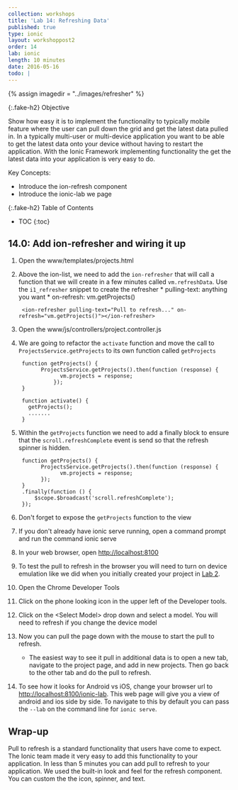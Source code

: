 ```yaml
---
collection: workshops
title: 'Lab 14: Refreshing Data'
published: true
type: ionic
layout: workshoppost2
order: 14
lab: ionic
length: 10 minutes
date: 2016-05-16
todo: |
---
```


{% assign imagedir = "../images/refresher"  %}

{:.fake-h2}
Objective

Show how easy it is to implement the functionality to typically mobile feature where the user can pull down the grid and get the latest data pulled in.  In a typically multi-user or multi-device application you want to be able to get the latest data onto your device without having to restart the application.  With the Ionic Framework implementing functionality the get the latest data into your application is very easy to do.

Key Concepts:

* Introduce the ion-refresh component
* Introduce the ionic-lab we page

{:.fake-h2}
Table of Contents

* TOC
{:toc}

## 14.0: Add ion-refresher and wiring it up


1. Open the www/templates/projects.html
1. Above the ion-list, we need to add the `ion-refresher` that will call a function that we will create in a few minutes called `vm.refreshData`.  Use the `i1_refresher` snippet to create the refresher
        * pulling-text: anything you want
        * on-refresh: vm.getProjects()

        <ion-refresher pulling-text="Pull to refresh..." on-refresh="vm.getProjects()"></ion-refresher>

1. Open the www/js/controllers/project.controller.js
1. We are going to refactor the `activate` function and move the call to `ProjectsService.getProjects` to its own function called `getProjects`

        function getProjects() {
              ProjectsService.getProjects().then(function (response) {
                    vm.projects = response;
                  });
        }

        function activate() {
          getProjects();
          .......
        }

1. Within the `getProjects` function we need to add a finally block to ensure that the `scroll.refreshComplete` event is send so that the refresh spinner is hidden.

        function getProjects() {
              ProjectsService.getProjects().then(function (response) {
                    vm.projects = response;
              });
        }
        .finally(function () {
            $scope.$broadcast('scroll.refreshComplete');
        });

1. Don't forget to expose the `getProjects` function to the view


1. If you don't already have ionic serve running, open a command prompt and run the command ionic serve
1. In your web browser, open [http://localhost:8100](http://localhost:8100)
1. To test the pull to refresh in the browser you will need to turn on device emulation like we did when you initially created your project in [Lab 2]("02-creating-your-first/).
1. Open the Chrome Developer Tools
1. Click on the phone looking icon in the upper left of the Developer tools.
1. Click on the &lt;Select Model&gt; drop down and select a model.  You will need to refresh if you change the device model
1. Now you can pull the page down with the mouse to start the pull to refresh.
    * The easiest way to see it pull in additional data is to open a new tab, navigate to the project page, and add in new projects.  Then go back to the other tab and do the pull to refresh.
1. To see how it looks for Android vs iOS, change your browser url to [http://localhost:8100/ionic-lab](http://localhost:8100/ionic-lab).  This web page will give you a view of android and ios side by side.  To navigate to this by default you can pass the `--lab` on the command line for `ionic serve`.

## Wrap-up

Pull to refresh is a standard functionality that users have come to expect.  The Ionic team made it very easy to add this functionality to your application.  In less than 5 minutes you can add pull to refresh to your application.  We used the built-in look and feel for the refresh component.  You can custom the the icon, spinner, and text.
